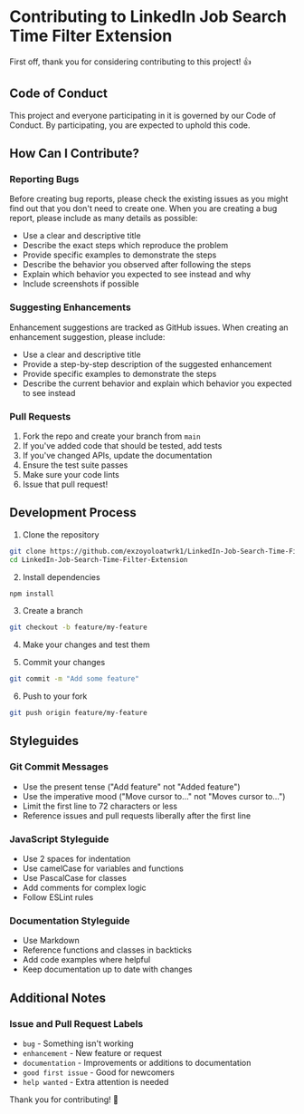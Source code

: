 # Contributing to LinkedIn Job Search Time Filter Extension

First off, thank you for considering contributing to this project! 👍

## Code of Conduct

This project and everyone participating in it is governed by our Code of Conduct. By participating, you are expected to uphold this code.

## How Can I Contribute?

### Reporting Bugs

Before creating bug reports, please check the existing issues as you might find out that you don't need to create one. When you are creating a bug report, please include as many details as possible:

* Use a clear and descriptive title
* Describe the exact steps which reproduce the problem
* Provide specific examples to demonstrate the steps
* Describe the behavior you observed after following the steps
* Explain which behavior you expected to see instead and why
* Include screenshots if possible

### Suggesting Enhancements

Enhancement suggestions are tracked as GitHub issues. When creating an enhancement suggestion, please include:

* Use a clear and descriptive title
* Provide a step-by-step description of the suggested enhancement
* Provide specific examples to demonstrate the steps
* Describe the current behavior and explain which behavior you expected to see instead

### Pull Requests

1. Fork the repo and create your branch from `main`
2. If you've added code that should be tested, add tests
3. If you've changed APIs, update the documentation
4. Ensure the test suite passes
5. Make sure your code lints
6. Issue that pull request!

## Development Process

1. Clone the repository
```bash
git clone https://github.com/exzoyoloatwrk1/LinkedIn-Job-Search-Time-Filter-Extension.git
cd LinkedIn-Job-Search-Time-Filter-Extension
```

2. Install dependencies
```bash
npm install
```

3. Create a branch
```bash
git checkout -b feature/my-feature
```

4. Make your changes and test them

5. Commit your changes
```bash
git commit -m "Add some feature"
```

6. Push to your fork
```bash
git push origin feature/my-feature
```

## Styleguides

### Git Commit Messages

* Use the present tense ("Add feature" not "Added feature")
* Use the imperative mood ("Move cursor to..." not "Moves cursor to...")
* Limit the first line to 72 characters or less
* Reference issues and pull requests liberally after the first line

### JavaScript Styleguide

* Use 2 spaces for indentation
* Use camelCase for variables and functions
* Use PascalCase for classes
* Add comments for complex logic
* Follow ESLint rules

### Documentation Styleguide

* Use Markdown
* Reference functions and classes in backticks
* Add code examples where helpful
* Keep documentation up to date with changes

## Additional Notes

### Issue and Pull Request Labels

* `bug` - Something isn't working
* `enhancement` - New feature or request
* `documentation` - Improvements or additions to documentation
* `good first issue` - Good for newcomers
* `help wanted` - Extra attention is needed

Thank you for contributing! 🎉 